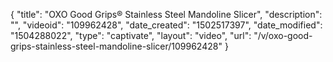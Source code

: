 {
    "title": "OXO Good Grips&reg; Stainless Steel Mandoline Slicer",
    "description": "",
    "videoid": "109962428",
    "date_created": "1502517397",
    "date_modified": "1504288022",
    "type": "captivate",
    "layout": "video",
    "url": "\/v\/oxo-good-grips-stainless-steel-mandoline-slicer\/109962428"
}